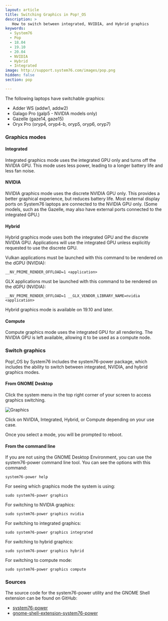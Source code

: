 ```yaml
---
layout: article
title: Switching Graphics in Pop!_OS
description: >
   How to switch between integrated, NVIDIA, and Hybrid graphics
keywords:
  - System76
  - Pop
  - 18.04
  - 19.10
  - 20.04
  - NVIDIA
  - Hybrid
  - Integrated
image: http://support.system76.com/images/pop.png
hidden: false
section: pop

---
```


The following laptops have switchable graphics:

- Adder WS (addw1, addw2)
- Galago Pro (galp5 - NVIDIA models only)
- Gazelle (gaze14, gaze15)
- Oryx Pro (oryp4, oryp4-b, oryp5, oryp6, oryp7)

### Graphics modes

#### Integrated

Integrated graphics mode uses the integrated GPU only and turns off the NVIDIA
GPU. This mode uses less power, leading to a longer battery life and less fan
noise.

#### NVIDIA

NVIDIA graphics mode uses the discrete NVIDIA GPU only. This provides a better
graphical experience, but reduces battery life. Most external display ports on
System76 laptops are connected to the NVIDIA GPU only. (Some models, such as the
Gazelle, may also have external ports connected to the integrated GPU.)

#### Hybrid

Hybrid graphics mode uses both the integrated GPU and the discrete NVIDIA GPU.
Applications will use the integrated GPU unless explicitly requested to use the
discrete GPU.

Vulkan applications must be launched with this command to be rendered on the dGPU (NVIDIA):

```
__NV_PRIME_RENDER_OFFLOAD=1 <application>
```

GLX applications must be launched with this command to be rendered on the dGPU (NVIDIA):

```
__NV_PRIME_RENDER_OFFLOAD=1 __GLX_VENDOR_LIBRARY_NAME=nvidia <application>
```

Hybrid graphics mode is available on 19.10 and later.

#### Compute

Compute graphics mode uses the integrated GPU for all rendering. The NVIDIA
GPU is left available, allowing it to be used as a compute node.

### Switch graphics

Pop!_OS by System76 includes the system76-power package, which includes the
ability to switch between integrated, NVIDIA, and hybrid graphics modes.

#### From GNOME Desktop

Click the system menu in the top right corner of your screen to access graphics
switching.

![Graphics](/images/graphics-switch-pop/system-menu.png)

Click on NVIDIA, Integrated, Hybrid, or Compute depending on your use case.

Once you select a mode, you will be prompted to reboot.

#### From the command line

If you are not using the GNOME Desktop Environment, you can use the system76-power 
command line tool. You can see the options with this command:

```
system76-power help
```

For seeing which graphics mode the system is using:

```
sudo system76-power graphics
```

For switching to NVIDIA graphics:

```
sudo system76-power graphics nvidia
```

For switching to integrated graphics:

```
sudo system76-power graphics integrated
```

For switching to hybrid graphics:

```
sudo system76-power graphics hybrid
```

For switching to compute mode:

```
sudo system76-power graphics compute
```

### Sources

The source code for the system76-power utility and the GNOME Shell extension can be found on GitHub:

 - [system76-power](https://github.com/pop-os/system76-power)
 - [gnome-shell-extension-system76-power](https://github.com/pop-os/gnome-shell-extension-system76-power)
